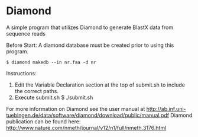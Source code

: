 # Diamond
A simple program that utilizes Diamond to generate BlastX data from sequence reads

Before Start:
A diamond database must be created prior to using this program. 

    $ diamond makedb --in nr.faa -d nr

Instructions:

1) Edit the Variable Declaration section at the top of submit.sh to include the correct paths.
2) Execute submit.sh
    $ ./submit.sh

For more information on Diamond see the user manual at http://ab.inf.uni-tuebingen.de/data/software/diamond/download/public/manual.pdf
Diamond publication can be found here: http://www.nature.com/nmeth/journal/v12/n1/full/nmeth.3176.html
